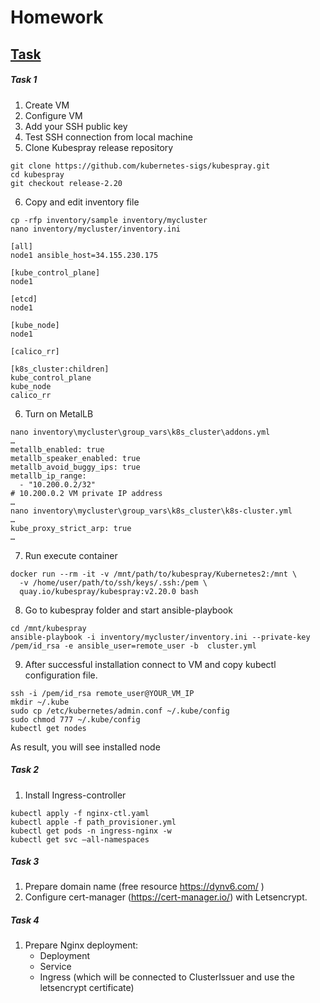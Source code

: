 # Homework

## [Task](https://docs.google.com/document/d/11-mHm1BWdKFaEm9HdaeALvvulKDESyGm/edit)
##### Task 1
1. Create VM
2. Configure VM
3. Add your SSH public key
4. Test SSH connection from local machine
5. Clone Kubespray release  repository
```
git clone https://github.com/kubernetes-sigs/kubespray.git
cd kubespray
git checkout release-2.20
```
6. Copy and edit inventory file
```
cp -rfp inventory/sample inventory/mycluster
nano inventory/mycluster/inventory.ini

[all]
node1 ansible_host=34.155.230.175

[kube_control_plane]
node1

[etcd]
node1

[kube_node]
node1

[calico_rr]

[k8s_cluster:children]
kube_control_plane
kube_node
calico_rr
```
6. Turn on MetalLB
```
nano inventory\mycluster\group_vars\k8s_cluster\addons.yml
…
metallb_enabled: true
metallb_speaker_enabled: true
metallb_avoid_buggy_ips: true
metallb_ip_range:
  - "10.200.0.2/32"
# 10.200.0.2 VM private IP address 
…
nano inventory\mycluster\group_vars\k8s_cluster\k8s-cluster.yml
…
kube_proxy_strict_arp: true
…
```
7. Run execute container
```
docker run --rm -it -v /mnt/path/to/kubespray/Kubernetes2:/mnt \
  -v /home/user/path/to/ssh/keys/.ssh:/pem \
  quay.io/kubespray/kubespray:v2.20.0 bash
```
8. Go to kubespray folder and start ansible-playbook
```
cd /mnt/kubespray
ansible-playbook -i inventory/mycluster/inventory.ini --private-key /pem/id_rsa -e ansible_user=remote_user -b  cluster.yml
```
9. After successful installation connect to VM and copy kubectl configuration file.
```
ssh -i /pem/id_rsa remote_user@YOUR_VM_IP
mkdir ~/.kube
sudo cp /etc/kubernetes/admin.conf ~/.kube/config
sudo chmod 777 ~/.kube/config
kubectl get nodes
```
As result, you will see installed node

##### Task 2
1. Install Ingress-controller 
```
kubectl apply -f nginx-ctl.yaml
kubectl apple -f path_provisioner.yml
kubectl get pods -n ingress-nginx -w
kubectl get svc –all-namespaces
```

##### Task 3
1. Prepare domain name (free resource https://dynv6.com/ )
2. Configure cert-manager (https://cert-manager.io/) with Letsencrypt.

##### Task 4
1. Prepare Nginx deployment:
    - Deployment
    - Service
    - Ingress (which will be connected to ClusterIssuer and use the letsencrypt certificate)



